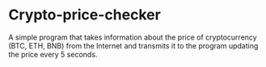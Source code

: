 # Crypto-price-checker
A simple program that takes information about the price of cryptocurrency (BTC, ETH, BNB) from the Internet and transmits it to the program updating the price every 5 seconds.
